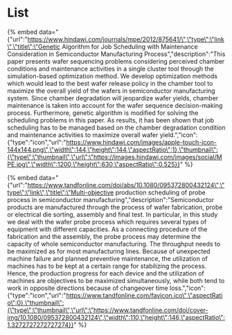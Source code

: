 # List

{% embed data="{\"url\":\"https://www.hindawi.com/journals/mpe/2012/875641/\",\"type\":\"link\",\"title\":\"Genetic Algorithm for Job Scheduling with Maintenance Consideration in Semiconductor Manufacturing Process\",\"description\":\"This paper presents wafer sequencing problems considering perceived chamber conditions and maintenance activities in a single cluster tool through the simulation-based optimization method. We develop optimization methods which would lead to the best wafer release policy in the chamber tool to maximize the overall yield of the wafers in semiconductor manufacturing system. Since chamber degradation will jeopardize wafer yields, chamber maintenance is taken into account for the wafer sequence decision-making process. Furthermore, genetic algorithm is modified for solving the scheduling problems in this paper. As results, it has been shown that job scheduling has to be managed based on the chamber degradation condition and maintenance activities to maximize overall wafer yield.\",\"icon\":{\"type\":\"icon\",\"url\":\"https://www.hindawi.com/images/apple-touch-icon-144x144.png\",\"width\":144,\"height\":144,\"aspectRatio\":1},\"thumbnail\":{\"type\":\"thumbnail\",\"url\":\"https://images.hindawi.com/images/social/MPE.jpg\",\"width\":1200,\"height\":630,\"aspectRatio\":0.525}}" %}

  


{% embed data="{\"url\":\"https://www.tandfonline.com/doi/abs/10.1080/095372800432124\",\"type\":\"link\",\"title\":\"Multi-objective production scheduling of probe process in semiconductor manufacturing\",\"description\":\"Semiconductor products are manufactured through the process of wafer fabrication, probe or electrical die sorting, assembly and final test. In particular, in this study we deal with the wafer probe process which requires several types of equipment with different capacities. As a connecting procedure of the fabrication and the assembly, the probe process may determine the capacity of whole semiconductor manufacturing. The throughput needs to be maximized as for most manufacturing lines. Because of unexpected machine failure and planned preventive maintenance, the utilization of machines has to be kept at a certain range for stabilizing the process. Hence, the production progress for each device and the utilization of machines are objectives to be maximized simultaneously, while both tend to work in opposite directions because of changeover time loss.\",\"icon\":{\"type\":\"icon\",\"url\":\"https://www.tandfonline.com/favicon.ico\",\"aspectRatio\":0},\"thumbnail\":{\"type\":\"thumbnail\",\"url\":\"https://www.tandfonline.com/doi/cover-img/10.1080/095372800432124\",\"width\":110,\"height\":146,\"aspectRatio\":1.3272727272727274}}" %}



